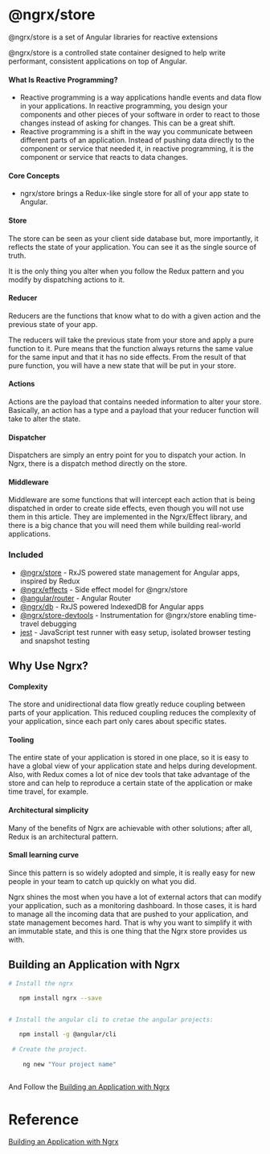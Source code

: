 
# @ngrx/store

@ngrx/store is a set of Angular libraries for reactive extensions

@ngrx/store is a controlled state container designed to help write performant, consistent applications
on top of Angular. 

 #### What Is Reactive Programming?
  - Reactive programming is a way applications handle events and data flow in your applications. In reactive programming, you design your components and other pieces of your software in order to react to those changes instead of asking for changes. This can be a great shift.
  - Reactive programming is a shift in the way you communicate between different parts of an application. Instead of pushing data directly to the component or service that needed it, in reactive programming, it is the component or service that reacts to data changes.

#### Core Concepts
 - ngrx/store brings a Redux-like single store for all of your app state to Angular.

#### Store

The store can be seen as your client side database but, more importantly, it reflects the state of your application. You can see it as the single source of truth.

It is the only thing you alter when you follow the Redux pattern and you modify by dispatching actions to it.

#### Reducer
 
Reducers are the functions that know what to do with a given action and the previous state of your app.

The reducers will take the previous state from your store and apply a pure function to it. Pure means that the function always returns the same value for the same input and that it has no side effects. From the result of that pure function, you will have a new state that will be put in your store.

#### Actions

Actions are the payload that contains needed information to alter your store. Basically, an action has a type and a payload that your reducer function will take to alter the state.

#### Dispatcher

Dispatchers are simply an entry point for you to dispatch your action. In Ngrx, there is a dispatch method directly on the store.

#### Middleware

Middleware are some functions that will intercept each action that is being dispatched in order to create side effects, even though you will not use them in this article. They are implemented in the Ngrx/Effect library, and there is a big chance that you will need them while building real-world applications.
 

### Included
 - [@ngrx/store](https://github.com/ngrx/store) - RxJS powered state management for Angular apps, inspired by Redux
 - [@ngrx/effects](https://github.com/ngrx/effects) - Side effect model for @ngrx/store
 - [@angular/router](https://github.com/angular/angular) - Angular Router
 - [@ngrx/db](https://github.com/ngrx/db) - RxJS powered IndexedDB for Angular apps
 - [@ngrx/store-devtools](https://github.com/ngrx/store-devtools) - Instrumentation for @ngrx/store enabling time-travel debugging
 - [jest](https://facebook.github.io/jest/) - JavaScript test runner with easy setup, isolated browser testing and snapshot testing
 
 
## Why Use Ngrx? 

#### Complexity

The store and unidirectional data flow greatly reduce coupling between parts of your application. This reduced coupling reduces the complexity of your application, since each part only cares about specific states.
 
#### Tooling 
 The entire state of your application is stored in one place, so it is easy to have a global view of your application state and helps during development. Also, with Redux comes a lot of nice dev tools that take advantage of the store and can help to reproduce a certain state of the application or make time travel, for example.

#### Architectural simplicity
Many of the benefits of Ngrx are achievable with other solutions; after all, Redux is an architectural pattern. 

#### Small learning curve

Since this pattern is so widely adopted and simple, it is really easy for new people in your team to catch up quickly on what you did.

Ngrx shines the most when you have a lot of external actors that can modify your application, such as a monitoring dashboard. In those cases, it is hard to manage all the incoming data that are pushed to your application, and state management becomes hard. That is why you want to simplify it with an immutable state, and this is one thing that the Ngrx store provides us with.


## Building an Application with Ngrx

```bash
# Install the ngrx

   npm install ngrx --save
 

# Install the angular cli to cretae the angular projects:

   npm install -g @angular/cli
   
 # Create the project.
  
    ng new "Your project name"
    
```

 And Follow the [Building an Application with Ngrx](https://www.toptal.com/angular-js/ngrx-angular-reaction-application)

# Reference
[Building an Application with Ngrx](https://www.toptal.com/angular-js/ngrx-angular-reaction-application)
 




